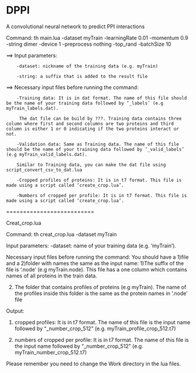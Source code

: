 # DPPI
A convolutional neural network to predict PPI interactions


Command:
th main.lua -dataset myTrain  -learningRate 0.01 -momentum 0.9  -string dimer  -device 1  -preprocess nothing -top_rand -batchSize 10

==> Input parameters: 

        -dataset: nickname of the training data (e.g. myTrain)

        -string: a suffix that is added to the result file

==> Necessary input files before running the command:

        -Training data: It is in dat format. The name of this file should be the name of your training data followed by ‘_labels’ (e.g myTrain_labels.dat).

         The dat file can be build by ???. Training data contains three column where first and second columns are two proteins and third column is either 1 or 0 indicating if the two proteins interact or not. 

        -Validation data: Same as Training data. The name of this file should be the name of your training data followed by ‘_valid_labels’ (e.g myTrain_valid_labels.dat). 

        Similar to Training data, you can make the dat file using script_convert_csv_to_dat.lua

        -Cropped profiles of proteins: It is in t7 format. This file is made using a script called ‘create_crop.lua’.

        -Numbers of cropped per profile: It is in t7 format. This file is made using a script called ‘create_crop.lua’.

==========================

Creat_crop.lua

Command:
th creat_crop.lua -dataset myTrain  

Input parameters:
-dataset: name of your training data (e.g. ‘myTrain’).

Necessary input files before running the command:
You should have a 1)file and a 2)folder with names the same as the input name:
1)The suffix of the file is ‘.node’ (e.g myTrain.node). This file has a one column which contains names of all proteins in the train data. 

2) The folder that contains profiles of proteins (e.g myTrain). The name of the profiles inside this folder is the same as the protein names in ‘.node’ file 

Output:

1) cropped profiles: It is in t7 format. The name of this file is the input name followed by “_number_crop_512” (e.g. myTrain_profile_crop_512.t7)

2) numbers of cropped per profile: It is in t7 format. The name of this file is the input name followed by “_number_crop_512” (e.g. myTrain_number_crop_512.t7) 

Please remember you need to change the Work directory in the lua files.


